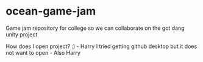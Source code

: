 # ocean-game-jam
Game jam repository for college so we can collaborate on the got dang unity project

How does I open project? :) - Harry
I tried getting github desktop but it does not want to open - Also Harry
